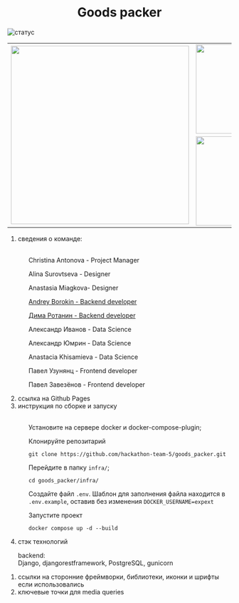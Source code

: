 <h1 align="center">Goods packer</h1>

![статус](https://github.com/hackathon-team-5/goods_packer/actions/workflows/main.yml/badge.svg?event=push)

<table border="0" cellpadding="0" cellspacing="0" align="center">    
    <tr>          
        <td rowspan="2">
            <img src="https://github.com/hackathon-team-5/goods_packer/blob/backend/backend/static/git/big.jpg" width="400">
        </td>
        <td>
            <img src="https://github.com/hackathon-team-5/goods_packer/blob/backend/backend/static/git/topleft.jpg" width="200">
        </td>
        <td>
            <img src="https://github.com/hackathon-team-5/goods_packer/blob/backend/backend/static/git/topright.jpg" width="200">
        </td>
    </tr>
     <tr>
        <td>
            <img src="https://github.com/hackathon-team-5/goods_packer/blob/backend/backend/static/git/bottomleft.jpg" width="200">
        </td>
        <td>
            <img src="https://github.com/hackathon-team-5/goods_packer/blob/backend/backend/static/git/bottomright.jpg" width="200">
        </td>
    </tr>
</table>

<ol>
<li>сведения о команде:</li>
<br>
<ol>
<p>Christina Antonova - Project Manager</p>

<p>Alina Surovtseva - Designer</p>
<p>Anastasia Miagkova- Designer</p>

[Andrey Borokin - Backend developer](https://github.com/exp-ext)

[Дима Ротанин - Backend developer](https://github.com/Annsjaw)

<p>Александр Иванов - Data Science</p>
<p>Александр Юмрин - Data Science</p>
<p>Anastacia Khisamieva - Data Science</p>
    
<p>Павел Узунянц - Frontend developer</p>
<p>Павел Завезёнов - Frontend developer</p>

</ol>
<li>ссылка на Github Pages</li>
<li>инструкция по сборке и запуску</li>
<ol>
<br>
Установите на сервере docker и docker-compose-plugin;
    
Клонируйте репозитарий
    
```
git clone https://github.com/hackathon-team-5/goods_packer.git
```
    
Перейдите в папку `infra/`;

```
cd goods_packer/infra/
```
Создайте файл `.env`. Шаблон для заполнения файла находится в `.env.example`, оставив без изменения `DOCKER_USERNAME=expext`
    
Запустите проект

```
docker compose up -d --build
```

</ol>    
<li>стэк технологий</li>
</ol>
<ol>
<p>backend:<br />
<span style="text-align: justify;">Django, djangorestframework, PostgreSQL, gunicorn</span></p>
</ol>
<ol>
<li>ссылки на сторонние фреймворки, библиотеки, иконки и шрифты если использовались</li>
<li>ключевые точки для media queries</li>
</ol>
